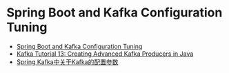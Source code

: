 # Spring Boot and Kafka Configuration Tuning









- [Spring Boot and Kafka Configuration Tuning](https://dzone.com/articles/spring-boot-and-kafka-configuration-tuning)
- [Kafka Tutorial 13: Creating Advanced Kafka Producers in Java](http://cloudurable.com/blog/kafka-tutorial-kafka-producer-advanced-java-examples/index.html)
- [Spring Kafka中关于Kafka的配置参数](https://blog.csdn.net/fenglibing/article/details/82117166)
